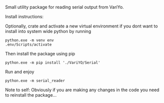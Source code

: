 
Small utility package for reading serial output from VariYo.

Install instructions:

Optionally, crate and activate a new virtual environment if you dont want to install into system wide python by running
```
python.exe -m venv env
.env/Scripts/activate
```

Then install the package using pip
```
python.exe -m pip install './VariYO/Serial'
```

Run and enjoy
```
python.exe -m serial_reader
```

Note to self:
Obviously if you are making any changes in the code you need to reinstall the package...